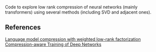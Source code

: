 Code to explore low rank compression of neural networks (mainly transformers) using several methods (including SVD and adjacent ones).

## References
[Language model compression with weighted low-rank factorization](https://arxiv.org/abs/2207.00112)
[Compression-aware Training of Deep Networks](https://arxiv.org/abs/1711.02638)